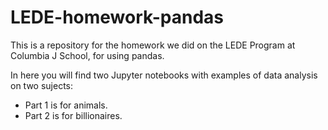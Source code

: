 # LEDE-homework-pandas
This is a repository for the homework we did on the LEDE Program at Columbia J School, for using pandas.

In here you will find two Jupyter notebooks with examples of data analysis on two sujects:
- Part 1 is for animals.
- Part 2 is for billionaires.